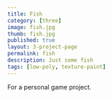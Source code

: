 ```yaml
---
title: Fish
category: [three]
image: fish.jpg
thumb: fish.jpg
published: true
layout: 3-project-page
permalink: fish
description: Just some fish
tags: [low-poly, texture-paint]
---
```

For a personal game project.